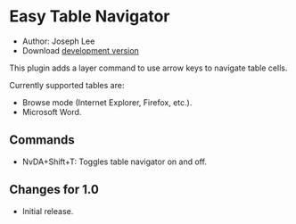 # Easy Table Navigator

*   Author: Joseph Lee
*   Download [development version][2]

This plugin adds a layer command to use arrow keys to navigate table cells.

Currently supported tables are:

* Browse mode (Internet Explorer, Firefox, etc.).
* Microsoft Word.

## Commands

* NvDA+Shift+T: Toggles table navigator on and off.

## Changes for 1.0

*   Initial release.


[2]: http://addons.nvda-project.org/files/get.php?file=etn-dev
